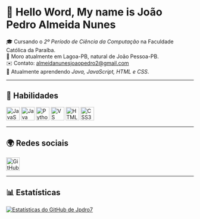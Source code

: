 # 👋 Hello Word, My name is João Pedro Almeida Nunes  

🎓 Cursando o *2º Período de Ciência da Computação* na Faculdade Católica da Paraíba.  
📍 Moro atualmente em Lagoa-PB, natural de João Pessoa-PB.  
✉️ Contato: [almeidanunesjoaopedro2@gmail.com](mailto:almeidanunesjoaopedro2@gmail.com)  
🧠 Atualmente aprendendo *Java, JavaScript, HTML e CSS*.  

---

## 🚀 Habilidades  

<p align="left">
<a href="https://developer.mozilla.org/en-US/docs/Web/JavaScript" target="_blank"><img src="https://raw.githubusercontent.com/danielcranney/readme-generator/main/public/icons/skills/javascript-colored.svg" alt="JavaScript" width="36" height="36"/></a>
<a href="https://www.oracle.com/java/" target="_blank"><img src="https://raw.githubusercontent.com/danielcranney/readme-generator/main/public/icons/skills/java-colored.svg" alt="Java" width="36" height="36"/></a>
<a href="https://www.python.org/" target="_blank"><img src="https://raw.githubusercontent.com/danielcranney/readme-generator/main/public/icons/skills/python-colored.svg" alt="Python" width="36" height="36"/></a>
<a href="https://code.visualstudio.com/" target="_blank"><img src="https://raw.githubusercontent.com/danielcranney/readme-generator/main/public/icons/skills/visualstudiocode-colored.svg" alt="VS Code" width="36" height="36"/></a>
<a href="https://developer.mozilla.org/en-US/docs/Glossary/HTML5" target="_blank"><img src="https://raw.githubusercontent.com/danielcranney/readme-generator/main/public/icons/skills/html5-colored.svg" alt="HTML5" width="36" height="36"/></a>
<a href="https://www.w3.org/TR/CSS/#css" target="_blank"><img src="https://raw.githubusercontent.com/danielcranney/readme-generator/main/public/icons/skills/css3-colored.svg" alt="CSS3" width="36" height="36"/></a>
</p>

---

## 🌍 Redes sociais  

<p align="left">
<a href="https://github.com/Jpdro7" target="_blank">
  <img src="https://raw.githubusercontent.com/danielcranney/readme-generator/main/public/icons/socials/github.svg" width="36" height="36" alt="GitHub"/>
</a>
</p>

---

## 📊 Estatísticas  

<a href="https://github.com/Jpdro7">
  <img src="https://github-readme-stats.vercel.app/api?username=Jpdro7&show_icons=true&count_private=true&title_color=0891b2&text_color=ffffff&icon_color=0891b2&bg_color=1c1917&hide_border=true" alt="Estatísticas do GitHub de Jpdro7"/>
</a>
